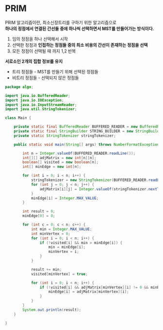 # PRIM    
PRIM 알고리즘이란, 최소신장트리를 구하기 위한 알고리즘으로      
**하나의 정점에서 연결된 간선들 중에 하나씩 선택하면서 MST를 만들어가는 방식이다.**     
       
1. 임의 정점을 하나 선택해서 시작     
2. 선택한 정점과 **인접하는 정점들 중의 최소 비용의 간선이 존재하는 정점을 선택**     
3. 모든 정점이 선택될 때 까지 1,2 반복 
   
**서로소인 2개의 집합 정보를 유지**   
* 트리 정점들 - MST를 만들기 위해 선택된 정점들 
* 비트리 정점들 - 선택되지 않은 정점들  



```java
package algo;

import java.io.BufferedReader;
import java.io.IOException;
import java.io.InputStreamReader;
import java.util.StringTokenizer;

class Main {

	private static final BufferedReader BUFFERED_READER = new BufferedReader(new InputStreamReader(System.in));
	private static final StringBuilder STRING_BUILDER = new StringBuilder();
	private static StringTokenizer stringTokenizer;

	public static void main(String[] args) throws NumberFormatException, IOException {

		int n = Integer.valueOf(BUFFERED_READER.readLine());
		int[][] adjMatrix = new int[n][n];
		boolean[] visited = new boolean[n];
		int[] minEdge = new int[n];

		for (int i = 0; i < n; i++) {
			stringTokenizer = new StringTokenizer(BUFFERED_READER.readLine(), " ");
			for (int j = 0; j < n; j++) {
				adjMatrix[i][j] = Integer.valueOf(stringTokenizer.nextToken());
			}
			minEdge[i] = Integer.MAX_VALUE;
		}

		int result = 0;
		minEdge[0] = 0;

		for (int c = 0; c < n; c++) {
			int min = Integer.MAX_VALUE;
			int minVertex = 0;
			for (int i = 0; i < n; i++) {
				if (!visited[i] && min > minEdge[i]) {
					min = minEdge[i];
					minVertex = i;
				}
			}

			result += min;
			visited[minVertex] = true;

			for (int i = 0; i < n; i++) {
				if (!visited[i] && adjMatrix[minVertex][i] != 0 && minEdge[i] > adjMatrix[minVertex][i]) {
					minEdge[i] = adjMatrix[minVertex][i];
				}
			}
		}
		System.out.println(result);
	}

}
```
